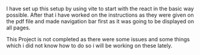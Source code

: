 I have set up this setup by using vite to start with the react in the basic way possible. After that i have worked on the instructions as they were given on the pdf file and made navigation bar first as it was going to be displayed on all pages.

This Project is not completed as there were some issues and some things which i did not know how to do so i will be working on these lately.
